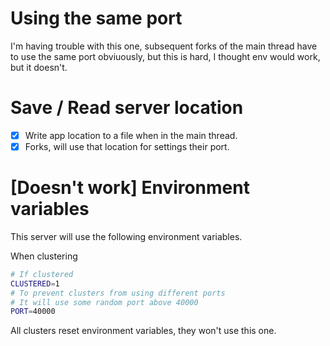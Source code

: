 # Using the same port

I'm having trouble with this one, subsequent forks of the main thread have to use the same port obviuously, but this is hard, I thought env would work, but it doesn't.

# Save / Read server location

- [x] Write app location to a file when in the main thread.
- [x] Forks, will use that location for settings their port.

# [Doesn't work] Environment variables

This server will use the following environment variables.

When clustering

```bash
# If clustered
CLUSTERED=1
# To prevent clusters from using different ports
# It will use some random port above 40000
PORT=40000
```

All clusters reset environment variables, they won't use this one.
